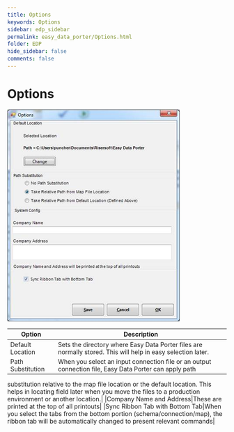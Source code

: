 ```yaml
---
title: Options
keywords: Options
sidebar: edp_sidebar
permalink: easy_data_porter/Options.html
folder: EDP
hide_sidebar: false
comments: false
---
```


# Options

![](/images/optionsedp.jpg)

|Option|Description|
|-------|------------|
|Default Location|Sets the directory where Easy Data Porter files are normally stored. This will help in easy selection later.|
|Path Substitution|When you select an input connection file or an output connection file, Easy Data Porter can apply path 
substitution relative to the map file location or the default location. This helps in locating field later when you move the 
files to a production environment or another location.|
|Company Name and Address|These are printed at the top of all printouts|
|Sync Ribbon Tab with Bottom Tab|When you select the tabs from the bottom portion (schema/connection/map), 
the ribbon tab will be automatically changed to present relevant commands|

